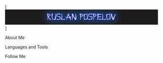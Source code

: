 [![Header](https://github.com/RuslanPospelov/RuslanPospelov/blob/main/assets/download.png)]

About Me

Languages and Tools

Follow Me
